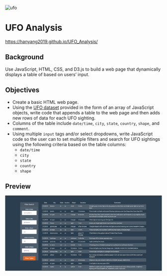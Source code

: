 ![ufo](https://media2.s-nbcnews.com/j/newscms/2018_01/2280531/180103-ufo-illustration-mn-1015_0758c11fb1637ed3431613cef06cd246.fit-760w.jpg)
# UFO Analysis
https://hanyang2019.github.io/UFO_Analysis/
## Background
Use JavaScript, HTML, CSS, and D3.js to build a web page that dynamically displays a table of based on users’ input.
## Objectives
* Create a basic HTML web page.
* Using the [UFO dataset](static/js/data.js) provided in the form of an array of JavaScript objects, write code that appends a table to the web page and then adds new rows of data for each UFO sighting.
* Columns of the table include `date/time`, `city`, `state`, `country`, `shape`, and `comment`.
* Using multiple `input` tags and/or select dropdowns, write JavaScript code so the user can to set multiple filters and search for UFO sightings using the following criteria based on the table columns:
   * `date/time`
   * `city`
   * `state`
   * `country`
   * `shape`
## Preview
![multifilter](preview.png)
